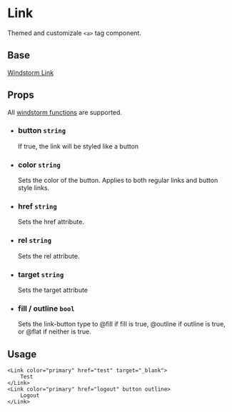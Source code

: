 # Link

Themed and customizale `<a>` tag component.

## Base
[Windstorm Link](https://axel669.github.io/lib.windstorm/#components-link)

## Props
All [windstorm functions](https://axel669.github.io/lib.windstorm/#css-shorthands)
are supported.

- ### button `string`
    If true, the link will be styled like a button
- ### color `string`
    Sets the color of the button. Applies to both regular links and button
    style links.
- ### href `string`
    Sets the href attribute.
- ### rel `string`
    Sets the rel attribute.
- ### target `string`
    Sets the target attribute
- ### fill / outline `bool`
    Sets the link-button type to @fill if fill is true, @outline if outline
    is true, or @flat if neither is true.

## Usage
```svelte
<Link color="primary" href="test" target="_blank">
    Test
</Link>
<Link color="primary" href="logout" button outline>
    Logout
</Link>
```
